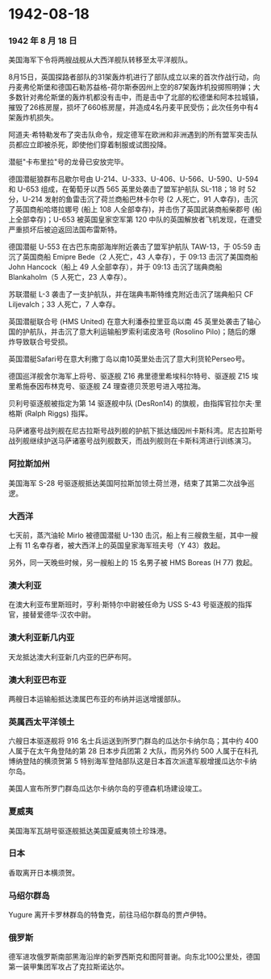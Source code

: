 # 1942-08-18

### 1942 年 8 月 18 日

美国海军下令将两艘战舰从大西洋舰队转移至太平洋舰队。

8月15日，英国探路者部队的31架轰炸机进行了部队成立以来的首次作战行动，向丹麦弗伦斯堡和德国石勒苏益格-荷尔斯泰因州上空的87架轰炸机投掷照明弹；大多数针对弗伦斯堡的轰炸机都没有击中，而是击中了北部的松德堡和阿本拉城镇，摧毁了26栋房屋，损坏了660栋房屋，并造成4名丹麦平民受伤；此次任务中有4架轰炸机损失。

阿道夫·希特勒发布了突击队命令，规定德军在欧洲和非洲遇到的所有盟军突击队员都应立即被杀死，即使他们穿着制服或试图投降。

潜艇"卡布里拉"号的龙骨已安放完毕。

德国潜艇狼群布吕歇尔号由 U-214、U-333、U-406、U-566、U-590、U-594 和
U-653 组成，在葡萄牙以西 565 英里处袭击了盟军护航队 SL-118；18 时 52
分，U-214 发射的鱼雷击沉了荷兰商船巴林卡尔号 (2 人死亡，91
人幸存)，击沉了英国商船哈塔拉娜号 (船上 108
人全部幸存)，并击伤了英国武装商船柴郡号 (船上全部幸存)；U-653
被英国皇家空军第 120
中队的英国解放者飞机发现，在遭受严重损坏后被迫返回法国布雷斯特。

德国潜艇 U-553 在古巴东南部海岸附近袭击了盟军护航队 TAW-13，于 05:59
击沉了英国商船 Emipre Bede（2 人死亡，43 人幸存），于 09:13
击沉了美国商船 John Hancock（船上 49 人全部幸存），并于 09:13
击沉了瑞典商船 Blankaholm（5 人死亡，23 人幸存）。

苏联潜艇 L-3 袭击了一支护航队，并在瑞典韦斯特维克附近击沉了瑞典船只 CF
Liljevalch；33 人死亡，7 人幸存。

英国潜艇联合号 (HMS United) 在意大利潘泰拉里亚岛以南 45
英里处袭击了轴心国的护航队，并击沉了意大利运输船罗索利诺皮洛号 (Rosolino
Pilo)；随后的爆炸导致联合号受损。

英国潜艇Safari号在意大利撒丁岛以南10英里处击沉了意大利货轮Perseo号。

德国巡洋舰舍尔海军上将号、驱逐舰 Z16 弗里德里希埃科尔特号、驱逐舰 Z15
埃里希施泰因布林克号、驱逐舰 Z4 理查德贝茨恩号进入喀拉海。

贝利号驱逐舰被指定为第 14 驱逐舰中队 (DesRon14)
的旗舰，由指挥官拉尔夫·里格斯 (Ralph Riggs) 指挥。

马萨诸塞号战列舰在尼古拉斯号战列舰的护航下抵达缅因州卡斯科湾。尼古拉斯号战列舰继续护送马萨诸塞号战列舰数天，而战列舰则在卡斯科湾进行训练演习。

### 阿拉斯加州

美国海军 S-28
号驱逐舰抵达美国阿拉斯加领土荷兰港，结束了其第二次战争巡逻。

### 大西洋

七天前，蒸汽油轮 Mirlo 被德国潜艇 U-130
击沉，船上有三艘救生艇，其中一艘上有 11
名幸存者，被大西洋上的英国皇家海军班夫号（Y 43）救起。

另外，同一天晚些时候，另一艘船上的 15 名男子被 HMS Boreas (H 77) 救起。

### 澳大利亚

在澳大利亚布里斯班时，亨利·斯特尔中尉被任命为 USS S-43
号驱逐舰的指挥官，接替爱德华·汉农中尉。

### 澳大利亚新几内亚

天龙抵达澳大利亚新几内亚的巴萨布阿。

### 澳大利亚巴布亚

两艘日本运输船抵达澳属巴布亚的布纳并运送增援部队。

### 英属西太平洋领土

六艘日本驱逐舰将 916 名士兵运送到所罗门群岛的瓜达尔卡纳尔岛；其中约 400
人属于在太午角登陆的第 28 日本步兵团第 2 大队，而另外约 500
人属于在科孔博纳登陆的横须贺第 5
特别海军登陆部队这是日本首次派遣军舰增援瓜达尔卡纳尔岛。

美国人宣布所罗门群岛瓜达尔卡纳尔岛的亨德森机场建设竣工。

### 夏威夷

美国海军瓦胡号驱逐舰抵达美国夏威夷领土珍珠港。

### 日本

香取离开日本横须贺。

### 马绍尔群岛

Yugure 离开卡罗林群岛的特鲁克，前往马绍尔群岛的贾卢伊特。

### 俄罗斯

德军进攻俄罗斯南部黑海沿岸的新罗西斯克和图阿普谢。向东北100公里处，德国第一装甲集团军攻占了克拉斯诺达尔。